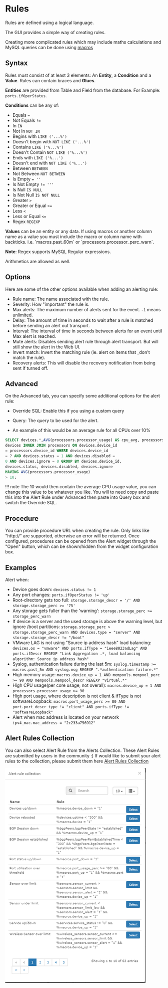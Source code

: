 # Rules

Rules are defined using a logical language.

The GUI provides a simple way of creating rules.

Creating more complicated rules which may include maths calculations
and MySQL queries can be done using [macros](Macros.md)

## Syntax

Rules must consist of at least 3 elements: An __Entity__, a __Condition__ and a __Value__.
Rules can contain braces and __Glues__.

__Entities__ are provided from Table and Field from the database. For Example: `ports.ifOperStatus`.

__Conditions__ can be any of:

- Equals `=`
- Not Equals `!=`
- In `IN`
- Not In `NOT IN`
- Begins with `LIKE ('...%')`
- Doesn't begin with `NOT LIKE ('...%')`
- Contains `LIKE ('%...%')`
- Doesn't Contain `NOT LIKE ('%...%')`
- Ends with `LIKE ('%...')`
- Doesn't end with `NOT LIKE ('%...')`
- Between `BETWEEN`
- Not Between `NOT BETWEEN`
- Is Empty `= ''`
- Is Not Empty `!= '''`
- Is Null `IS NULL`
- Is Not Null `IS NOT NULL`
- Greater `>`
- Greater or Equal `>=`
- Less `<`
- Less or Equal `<=`
- Regex `REGEXP`

__Values__ can be an entity or any data. If using macros or another column name as a value you
must include the macro or column name with backticks. i.e. \`macros.past_60m\` or \`processors.processor_perc_warn\`.

__Note__: Regex supports MySQL Regular expressions.

Arithmetics are allowed as well.

## Options

Here are some of the other options available when adding an alerting rule:

- Rule name: The name associated with the rule.
- Severity: How "important" the rule is.
- Max alerts: The maximum number of alerts sent for the event.  `-1` means unlimited.
- Delay: The amount of time in seconds to wait after a rule is matched
  before sending an alert out transport.
- Interval: The interval of time in seconds between alerts for an
  event until Max alert is reached.
- Mute alerts: Disables sending alert rule through alert
  transport. But will still show the alert in the Web UI.
- Invert match: Invert the matching rule (ie. alert on items that
  _don't match the rule).
- Recovery alerts: This will disable the recovery notification from
  being sent if turned off.

## Advanced

On the Advanced tab, you can specify some additional options for the alert rule:

- Override SQL: Enable this if you using a custom query
- Query: The query to be used for the alert.

- An example of this would be an average rule for all CPUs over 10%

```sql
SELECT devices.*,AVG(processors.processor_usage) AS cpu_avg, processors.* FROM 
devices INNER JOIN processors ON devices.device_id 
= processors.device_id WHERE devices.device_id 
= ? AND devices.status = 1 AND devices.disabled = 
0 AND devices.ignore = 0 GROUP BY devices.device_id, 
devices.status, devices.disabled, devices.ignore 
HAVING AVG(processors.processor_usage) 
> 10;
```

!!! note
    The 10 would then contain the average CPU usage value, you can
    change this value to be whatever you like.
    You will to need copy and paste this into the Alert Rule under
    Advanced then paste into Query box and switch the Override SQL.

## Procedure

You can provide procedure URL when creating the rule. Only links
like "http://" are supported, otherwise an error will be returned.
Once configured, procedures can be opened from the Alert widget
through the "Open" button, which can be shown/hidden from the
widget configuration box.

## Examples

Alert when:

- Device goes down: `devices.status != 1`
- Any port changes: `ports.ifOperStatus != 'up'`
- Root-directory gets too full: `storage.storage_descr = '/' AND
  storage.storage_perc >= '75'`
- Any storage gets fuller than the 'warning': `storage.storage_perc >= storage_perc_warn`
- If device is a server and the used storage is above the warning
  level, but ignore /boot partitions: `storage.storage_perc >
  storage.storage_perc_warn AND devices.type = "server" AND
  storage.storage_descr != "/boot"`
- VMware LAG is not using "Source ip address hash" load balancing:
  `devices.os = "vmware" AND ports.ifType = "ieee8023adLag" AND
  ports.ifDescr REGEXP "Link Aggregation .*, load balancing algorithm:
  Source ip address hash"`
- Syslog, authentication failure during the last 5m:
  `syslog.timestamp >= macros.past_5m AND syslog.msg REGEXP ".*authentication failure.*"`
- High memory usage: `macros.device_up = 1 AND mempools.mempool_perc >=
 90 AND mempools.mempool_descr REGEXP "Virtual.*"`
- High CPU usage(per core usage, not overall): `macros.device_up
  = 1 AND processors.processor_usage >= 90`
- High port usage, where description is not client & ifType is not
  softwareLoopback: `macros.port_usage_perc >= 80 AND
  port.port_descr_type != "client" AND ports.ifType != "softwareLoopback"`
- Alert when mac address is located on your network `ipv4_mac.mac_address = "2c233a756912"`

## Alert Rules Collection

You can also select Alert Rule from the Alerts Collection. These Alert
Rules are submitted by users in the community :) If would like to
submit your alert rules to the collection, please submit them here [Alert Rules Collection](https://github.com/librenms/librenms/edit/master/resources/definitions/alert_rules.json)

![Alert Rules Collection](../img/alert-rules-collection.png)
